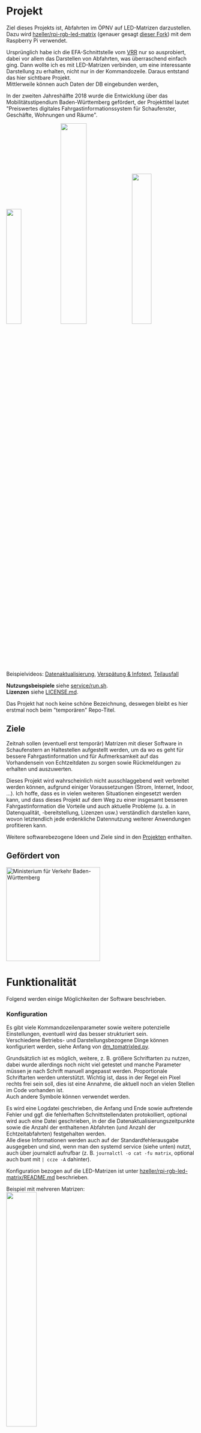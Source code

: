 # Projekt

Ziel dieses Projekts ist, Abfahrten im ÖPNV auf LED-Matrizen darzustellen.
Dazu wird [hzeller/rpi-rgb-led-matrix](https://github.com/hzeller/rpi-rgb-led-matrix) (genauer gesagt [dieser Fork](https://github.com/d3d9/rpi-rgb-led-matrix)) mit dem Raspberry Pi verwendet.

Ursprünglich habe ich die EFA-Schnittstelle vom [VRR](http://openvrr.de) nur so ausprobiert, dabei vor allem das Darstellen von Abfahrten, was überraschend einfach ging. Dann wollte ich es mit LED-Matrizen verbinden, um eine interessante Darstellung zu erhalten, nicht nur in der Kommandozeile. Daraus entstand das hier sichtbare Projekt.    
Mittlerweile können auch Daten der DB eingebunden werden[.](https://twitter.com/cabinentaxi/status/1095810658355068930)

In der zweiten Jahreshälfte 2018 wurde die Entwicklung über das Mobilitätsstipendium Baden-Württemberg gefördert, der Projekttitel lautet "Preiswertes digitales Fahrgastinformationssystem für Schaufenster, Geschäfte, Wohnungen und Räume".

<span float="left">
<a href="https://github.com/d3d9/dm_tomatrixled/raw/_media/matrix_closeup.jpg">
<img src="https://github.com/d3d9/dm_tomatrixled/raw/_media/_thumb/matrix_closeup.jpg" width="28%"></a>
<a href="https://github.com/d3d9/dm_tomatrixled/raw/_media/matrix_above.jpg">
<img src="https://github.com/d3d9/dm_tomatrixled/raw/_media/_thumb/matrix_above.jpg" width="37%"></a>
<a href="https://github.com/d3d9/dm_tomatrixled/raw/_media/matrix_differentconfig.jpg">
<img src="https://github.com/d3d9/dm_tomatrixled/raw/_media/_thumb/matrix_differentconfig.jpg" width="32%"></a>
</span>

Beispielvideos: [Datenaktualisierung](https://github.com/d3d9/dm_tomatrixled/raw/_media/matrix_dataupdate.webm), [Verspätung & Infotext](https://github.com/d3d9/dm_tomatrixled/raw/_media/matrix_messages_delay.webm), [Teilausfall](https://github.com/d3d9/dm_tomatrixled/raw/_media/matrix_earlytermination.webm)

__Nutzungsbeispiele__ siehe [service/run.sh](service/run.sh).    
__Lizenzen__ siehe [LICENSE.md](LICENSE.md).

Das Projekt hat noch keine schöne Bezeichnung, deswegen bleibt es hier erstmal noch beim "temporären" Repo-Titel.

## Ziele
Zeitnah sollen (eventuell erst temporär) Matrizen mit dieser Software in Schaufenstern an Haltestellen aufgestellt werden, um da wo es geht für bessere Fahrgastinformation und für Aufmerksamkeit auf das Vorhandensein von Echtzeitdaten zu sorgen sowie Rückmeldungen zu erhalten und auszuwerten.

Dieses Projekt wird wahrscheinlich nicht ausschlaggebend weit verbreitet werden können, aufgrund einiger Voraussetzungen (Strom, Internet, Indoor, ...). Ich hoffe, dass es in vielen weiteren Situationen eingesetzt werden kann, und dass dieses Projekt auf dem Weg zu einer insgesamt besseren Fahrgastinformation die Vorteile und auch aktuelle Probleme (u. a. in Datenqualität, -bereitstellung, Lizenzen usw.) verständlich darstellen kann, wovon letztendlich jede erdenkliche Datennutzung weiterer Anwendungen profitieren kann.

Weitere softwarebezogene Ideen und Ziele sind in den [Projekten](https://github.com/d3d9/dm_tomatrixled/projects) enthalten.

## Gefördert von
<a href="https://vm.baden-wuerttemberg.de/de/verkehrspolitik/zukunftskonzepte/digitale-mobilitaet/mobilitaetsstipendium-bw/"><img alt="Ministerium für Verkehr Baden-Württemberg" src="https://github.com/d3d9/dm_tomatrixled/raw/_media/logo_vmbw.png" width="250"></a>


# Funktionalität
Folgend werden einige Möglichkeiten der Software beschrieben.

### Konfiguration
Es gibt viele Kommandozeilenparameter sowie weitere potenzielle Einstellungen, eventuell wird das besser strukturiert sein.    
Verschiedene Betriebs- und Darstellungsbezogene Dinge können konfiguriert werden, siehe Anfang von [dm_tomatrixled.py](dm_tomatrixled.py).

Grundsätzlich ist es möglich, weitere, z. B. größere Schriftarten zu nutzen, dabei wurde allerdings noch nicht viel getestet und manche Parameter müssen je nach Schrift manuell angepasst werden. Proportionale Schriftarten werden unterstützt. Wichtig ist, dass in der Regel ein Pixel rechts frei sein soll, dies ist eine Annahme, die aktuell noch an vielen Stellen im Code vorhanden ist.    
Auch andere Symbole können verwendet werden.

Es wird eine Logdatei geschrieben, die Anfang und Ende sowie auftretende Fehler und ggf. die fehlerhaften Schnittstellendaten protokolliert, optional wird auch eine Datei geschrieben, in der die Datenaktualisierungszeitpunkte sowie die Anzahl der enthaltenen Abfahrten (und Anzahl der Echtzeitabfahrten) festgehalten werden.    
Alle diese Informationen werden auch auf der Standardfehlerausgabe ausgegeben und sind, wenn man den systemd service (siehe unten) nutzt, auch über journalctl aufrufbar (z. B. ```journalctl -o cat -fu matrix```, optional auch bunt mit ```| ccze -A``` dahinter).

Konfiguration bezogen auf die LED-Matrizen ist unter [hzeller/rpi-rgb-led-matrix/README.md](https://github.com/hzeller/rpi-rgb-led-matrix/blob/master/README.md) beschrieben.

Beispiel mit mehreren Matrizen:    
<a href="https://github.com/d3d9/dm_tomatrixled/raw/_media/matrix-128x64.jpg"><img src="https://github.com/d3d9/dm_tomatrixled/raw/_media/_thumb/matrix-128x64.jpg" width="40%"></a>

### Darstellung

__Abfahrtszeilen__:    
Jede Abfahrtszeile besteht aktuell aus Liniennummer, Zieltext, Countdown, und optional Steignummer. Weitere Möglichkeiten wie eigene Steigsymbole/-referenzen oder ergänzende Symbole soll es zukünftig geben.    
Horizontale Abstände in Pixeln zwischen den folgend genannten Elementen können angegeben werden (beispielsweise dass zwischen Zieltext und Countdown 1px frei sein muss).

Für die Liniennummer kann eine Hintergrundfarbe verwendet werden. Die Breite in Pixel kann mit Parameter ```-w``` angepasst werden. Es wird versucht, die Liniennummer so passend wie möglich darzustellen, indem z. B. bei Grenzfällen eine kleinere Schriftart verwendet wird. Wenn etwas abgeschnitten werden muss, die Liniennummer aber z. B. "ICE" am Anfang hat, so wird anstatt einer abgeschnittenen Bezeichnung nur noch "ICE" angezeigt.

Für den Countdown wird basierend auf der Verspätung bzw. der Verfügbarkeit von Echtzeitdaten eine Farbe ausgewählt, die Grenzen (ab wann etwas eine leichte oder hohe Verspätung ist) können angepasst werden.    
Einstellbar kann anstatt eines Verkehrsmittelsymbols auch nur "0min" angezeigt werden. Die Darstellung vom "min" an sich ist ebenfalls einstellbar; so wie auch das Blinken bei sofortigen Abfahrten.    
Fahrtausfälle werden standardmäßig mit einem Symbol (aktuell ein kleiner Text "fällt aus") dargestellt.    
Abfahrten ab einem konfigurierbaren Countdownwert, z. B. ab 60 Minuten Entfernung, werden mit der absoluten Uhrzeit dargestellt.

Zieltexte werden jeweils mit so viel Platz, wie noch zwischen Liniennummer und Countdown verfügbar ist, dargestellt. Mit dem mehrfach nutzbaren Parameter ```--place-string``` können zu entfernende Ausschnitte wie z. B. "Hagen ", "HA-" oder ", Hagen (Westf)" vorbereitend entfernt werden, ein Abkürzungsverzeichnis o. ä. gibt es aber noch nicht.

__Scrollzeilen__:    
Die vorhandenen Meldungen besitzen optional auch zugehörige Symbole, diese können gemeinsam mit dem Text gescrollt werden. Standardmäßig wird nach der letzten Meldung etwas Platz gelassen, um "Durchläufe" voneinander zu unterscheiden.    
Aktuell gibt es noch keine eingebaute Logik, die bei Meldungsaktualisierung darauf achtet, keine Sprünge/vollen Resets zu machen, wenn dies nicht nötig ist.    
Deswegen kommt es aktuell bei einer hohen Anzahl an Aktualisierungen sowie sich ändernden Meldungen zu erkennbaren Sprüngen an den Anfang, dies ist z. B. insbesondere bei Hauptbahnhöfen oder anderen Haltestellen mit relativ vielen Abfahrten erkennbar.    
Immerhin: Die offiziellen Anzeigen machen es meistens nicht viel besser 😌 (und das sogar schon wenn auch nur Abfahrtsinformationen bei gleichbleibender scrollender Nachricht aktualisiert werden, gerne auch sehr oft nacheinander..).

__Weiteres__:    
Optional kann als erste Zeile eine Überschrift mit dem Haltestellennamen dargestellt werden.    
Außerdem gibt es mit dem Kommandozeilenparameter ```-r``` die Möglichkeit, rechts etwas Platz wegzunehmen, um die Uhrzeit und Symbole dadrunter darzustellen, oder platzsparend auch nur die Uhrzeit vertikal darzustellen. Der horizontale Abstand zu den zuvor genannten Zeileninhalten kann angepasst werden. Die Option -r3 (horizontale Uhrzeit mit Symbol dadrunter) erlaubt ganz unten immernoch scrollenden Text, so dass zumindest dafür die volle Matrizenbreite verwendet werden kann, siehe Beispieldarstellung unten.

Mit dem Kommandozeilenparameter ```--write-ppm DATEINAME``` kann laufend eine binäre ppm-Datei von der Matrizenausgabe erstellt werden (am besten an einem Standort, der sich nicht auf der microSD-Karte befindet, z. B. als tmpfs).

__Beispieldarstellung__ (```--write-ppm```-Ausgabe, mit [ppmtools/ppm-enlarger.py](ppmtools/ppm-enlarger.py) bearbeitet):    
![Beispieldarstellung](https://github.com/d3d9/dm_tomatrixled/raw/_media/ppm-beispiel.png)

### Datenladung
Aktuell werden Daten von EFA-Systemen (z. B. VRR, EFA-BW, ...) sowie von der Deutschen Bahn über [db-rest](https://github.com/derhuerst/db-rest) unterstützt. Weitere Datenquellen können hinzugefügt werden.    
Mehrere Datenquellen können parallel abgefragt werden, um so z. B. für verschiedene Verkehrsmittel unterschiedliche Quellen zu benutzen, oder mehrere Haltestellen/Steige gleichzeitig abzufragen, wenn die Datenquelle selber diese Möglichkeit nicht anbietet. Auch Datenquellen, die nur Informationstexte liefern, ohne Abfahrtsdaten, können verwendet werden.    
Es ist möglich, Ersatzquellen anzugeben. Wenn beispielsweise 4 Mal keine Abfrage bei der VRR EFA erfolgen konnte, wird auf EFA-BW als Fallback zurückgegriffen.

Abfragen erfolgen aktuell noch nicht basierend auf der Uhrzeit (z. B. "sofort zu jeder neuen Minute"), sondern basierend auf Darstellungsschritten. Die "sleeptime" zwischen jedem neuen Bild sowie die gewünschte Schrittanzahl ergeben multipliziert ungefähr die erwartbare Aktualisierungsrate, beispielsweise sorgen 0.03 s * 330 Schritte + etwas Latenz (Datenabfragen an sich) für neue Daten ca. alle 11 Sekunden.

Standardmäßig werden automatisch zusätzliche Meldungen generiert, aktuell wird dies für Verspätungen (wenn eine Fahrt eigentlich dargestellt werden sollte, dies aber nicht so ist weil genug andere Fahrten vor dem verspäteten Abfahrtszeitpunkt abfahren und demnach die hoch verspätete Fahrt verdecken) und für frühzeitig endende Fahrten getan (Beispiele siehe oben verlinkte Videos).

Die Datenladung erfolgt in einem eigenen Prozess, in dem wiederum für jede Quelle die spezifische Bearbeitung in einem eigenen Thread "parallel" erfolgt. Auf die Darstellung gibt es keine großen negativen Auswirkungen, z. B. fließt scrollender Text währenddessen ungestört weiter (außer auf Systemen mit einem CPU-Kern).

### Wiederverwendbarkeit
Einiges vom Code kann vermutlich auch außerhalb dieses Projekts und außerhalb des Nahverkehrskontexts verwendet werden, beispielsweise die Scrollzeilen aus dm_lines.py oder die Versuchslogik aus dm_depdata.py. Eventuell lässt sich weiteres verallgemeinern und besser nutzbar machen; außerdem fehlt an sehr vielen Stellen noch Dokumentation.


# Installation
__Voraussetzungen__
* Raspberry Pi (z. B. 3 Model B+ oder 4; insbesondere die viel älteren Modelle oder auch Pi Zero sind hierfür nicht empfohlen) mit (micro)SD-Karte, Netzteil usw.
* LED-Matrizen und alles dafür benötigte, siehe https://github.com/hzeller/rpi-rgb-led-matrix/blob/master/README.md.

__Vorgehensweise__
1. Raspbian Lite auf dem Pi installieren, (empfohlen:) ssh aktivieren (leere Datei "ssh" in der Bootpartition erstellen) und verbinden.
2. apt-get update und upgrade durchführen, dann grundsätzliche Konfiguration mit raspi-config vornehmen (z. B. WLAN einrichten, Interfaces ausschalten, ...), ggf. weiteres wie z. B. tmpfs unter /tmp einrichten, isolcpus=3 in /boot/cmdline.txt ergänzen, dtparam=audio=off in /boot/config.txt ergänzen, mehr siehe oben verlinktes Readme. Danach neustarten.
3. Sicherstellen, dass Python 3.8 oder höher installiert ist
4. ```apt-get install git libjpeg9-dev libopenjp2-7 python3-pip```, ```pip3 install loguru requests Pillow webcolors```
5. ```git clone```: [d3d9/rpi-rgb-led-matrix](https://github.com/d3d9/rpi-rgb-led-matrix) sowie [d3d9/dm_tomatrixled](https://github.com/d3d9/dm_tomatrixled) (hier).
6. Im rpi-rgb-led-matrix-Verzeichnis: ```sudo make -j4 install-python PYTHON="$(which python3.9)"``` (Python-Versionsnummer durch die relevante austauschen)
7. Im dm_tomatrixled-Verzeichnis: siehe Beispiele, das Programm (als Root) ausführen, ggf. Optionen, insbesondere bzgl. der Matrix, anpassen. Bei Darstellungsproblemen Hinweise unter [hzeller/rpi-rgb-led-matrix/README.md](https://github.com/hzeller/rpi-rgb-led-matrix/blob/master/README.md) beachten. Weitere Probleme gerne hier melden.

### Service
Im Verzeichnis [service/](service/) befinden sich Dateien, mit denen man das Programm beim Systemstart automatisch ausführen lassen kann. Es kann je nach Bedarf angepasst werden.    
Mit z. B. ```sudo systemctl enable /home/pi/dm_tomatrixled/service/matrix.service``` lässt es sich direkt für den Systemstart aktivieren.
